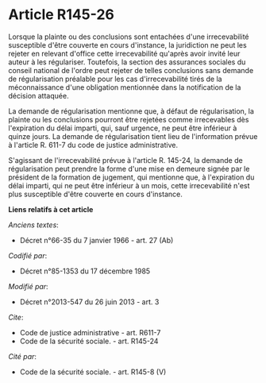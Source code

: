 # Article R145-26

Lorsque la plainte ou des conclusions sont entachées d'une irrecevabilité susceptible d'être couverte en cours d'instance, la
juridiction ne peut les rejeter en relevant d'office cette irrecevabilité qu'après avoir invité leur auteur à les
régulariser. Toutefois, la section des assurances sociales du conseil national de l'ordre peut rejeter de telles conclusions
sans demande de régularisation préalable pour les cas d'irrecevabilité tirés de la méconnaissance d'une obligation mentionnée
dans la notification de la décision attaquée. 

La demande de régularisation mentionne que, à défaut de régularisation, la plainte ou les conclusions pourront être rejetées
comme irrecevables dès l'expiration du délai imparti, qui, sauf urgence, ne peut être inférieur à quinze jours. La demande de
régularisation tient lieu de l'information prévue à l'article R. 611-7 du code de justice administrative. 

S'agissant de l'irrecevabilité prévue à l'article R. 145-24, la demande de régularisation peut prendre la forme d'une mise en
demeure signée par le président de la formation de jugement, qui mentionne que, à l'expiration du délai imparti, qui ne peut
être inférieur à un mois, cette irrecevabilité n'est plus susceptible d'être couverte en cours d'instance.

**Liens relatifs à cet article**

_Anciens textes_:

  - Décret n°66-35 du 7 janvier 1966 - art. 27 (Ab)

_Codifié par_:

  - Décret n°85-1353 du 17 décembre 1985

_Modifié par_:

  - Décret n°2013-547 du 26 juin 2013 - art. 3

_Cite_:

  - Code de justice administrative - art. R611-7
  - Code de la sécurité sociale. - art. R145-24

_Cité par_:

  - Code de la sécurité sociale. - art. R145-8 (V)
